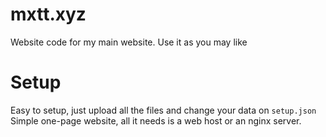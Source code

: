 # mxtt.xyz
Website code for my main website. Use it as you may like

# Setup
Easy to setup, just upload all the files and change your data on `setup.json`
Simple one-page website, all it needs is a web host or an nginx server.

